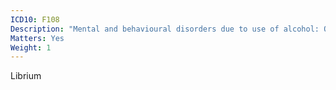```yaml
---
ICD10: F108
Description: "Mental and behavioural disorders due to use of alcohol: Other mental and behavioural disorders"
Matters: Yes
Weight: 1
---
```

Librium

